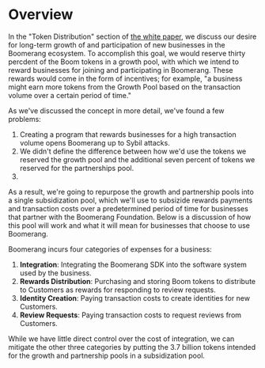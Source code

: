 # Overview
In the "Token Distribution" section of [the white paper](https://s3.amazonaws.com/boomerang-whitepapers/boomerang_whitepaper.pdf), we discuss our desire for long-term growth of and participation of new businesses in the Boomerang ecosystem. To accomplish this goal, we would reserve thirty percdent of the Boom tokens in a growth pool, with which we intend to reward businesses for joining and participating in Boomerang. These rewards would come in the form of incentives; for example, "a business might earn more tokens from the Growth Pool based on the transaction volume over a certain period of time." 

As we've discussed the concept in more detail, we've found a few problems: 
1. Creating a program that rewards businesses for a high transaction volume opens Boomerang up to Sybil attacks.
2. We didn't define the difference between how we'd use the tokens we reserved the growth pool and the additional seven percent of tokens we reserved for the partnerships pool.
3. 

As a result, we're going to repurpose the growth and partnership pools into a single subsidization pool, which we'll use to subsizide rewards payments and transaction costs over a predetermined period of time for businesses that partner with the Boomerang Foundation. Below is a discussion of how this pool will work and what it will mean for businesses that choose to use Boomerang.

Boomerang incurs four categories of expenses for a business:
1. **Integration**: Integrating the Boomerang SDK into the software system used by the business.
2. **Rewards Distribution**: Purchasing and storing Boom tokens to distribute to Customers as rewards for responding to review requests.
3. **Identity Creation**: Paying transaction costs to create identities for new Customers.
4. **Review Requests**: Paying transaction costs to request reviews from Customers.

While we have little direct control over the cost of integration, we can mitigate the other three categories by putting the 3.7 billion tokens intended for the growth and partnership pools in a subsidization pool. 
